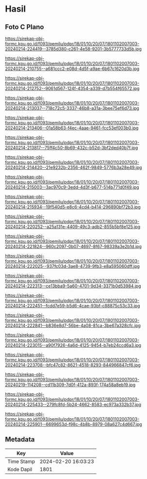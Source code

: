 # Hasil

## Foto C Plano

https://sirekap-obj-formc.kpu.go.id/f093/pemilu/pdpr/18/01/10/20/07/1801102007003-20240214-224419--3785d380-c261-4e58-9201-3b5777733d5b.jpg

https://sirekap-obj-formc.kpu.go.id/f093/pemilu/pdpr/18/01/10/20/07/1801102007003-20240214-210755--a681ccc2-e08d-4d5f-a9ae-6b67c1620d3b.jpg

https://sirekap-obj-formc.kpu.go.id/f093/pemilu/pdpr/18/01/10/20/07/1801102007003-20240214-212752--9061d567-124f-4354-a339-d7b554f65572.jpg

https://sirekap-obj-formc.kpu.go.id/f093/pemilu/pdpr/18/01/10/20/07/1801102007003-20240214-213037--718c72c5-3337-46b8-a31a-3bee75ef6d73.jpg

https://sirekap-obj-formc.kpu.go.id/f093/pemilu/pdpr/18/01/10/20/07/1801102007003-20240214-213406--01a58b63-f4ec-4aae-9461-fcc53ef003b0.jpg

https://sirekap-obj-formc.kpu.go.id/f093/pemilu/pdpr/18/01/10/20/07/1801102007003-20240214-213817--75ff4c50-8b69-432c-b52d-3bf2ded40b7f.jpg

https://sirekap-obj-formc.kpu.go.id/f093/pemilu/pdpr/18/01/10/20/07/1801102007003-20240214-214420--21e9232b-2356-462f-9849-5776b3a28e49.jpg

https://sirekap-obj-formc.kpu.go.id/f093/pemilu/pdpr/18/01/10/20/07/1801102007003-20240214-215003--3ac970c9-3edd-4d3f-b677-514b771d0f49.jpg

https://sirekap-obj-formc.kpu.go.id/f093/pemilu/pdpr/18/01/10/20/07/1801102007003-20240214-215934--19f540d5-e8c6-4cd4-b414-296890bf72b3.jpg

https://sirekap-obj-formc.kpu.go.id/f093/pemilu/pdpr/18/01/10/20/07/1801102007003-20240214-220252--a25a131e-4409-49c3-adb2-855b5bf8e125.jpg

https://sirekap-obj-formc.kpu.go.id/f093/pemilu/pdpr/18/01/10/20/07/1801102007003-20240214-221824--960c2097-0b07-4697-8f67-98339a3e2b1d.jpg

https://sirekap-obj-formc.kpu.go.id/f093/pemilu/pdpr/18/01/10/20/07/1801102007003-20240214-222025--937fc03d-3ae8-4739-9fb3-e8a595060dff.jpg

https://sirekap-obj-formc.kpu.go.id/f093/pemilu/pdpr/18/01/10/20/07/1801102007003-20240214-222313--ce13bba9-5a60-4701-9d34-3371b0d53984.jpg

https://sirekap-obj-formc.kpu.go.id/f093/pemilu/pdpr/18/01/10/20/07/1801102007003-20240214-222451--fcdd7e59-b5d6-4cae-93bf-c88875c53c33.jpg

https://sirekap-obj-formc.kpu.go.id/f093/pemilu/pdpr/18/01/10/20/07/1801102007003-20240214-222841--b836e8d7-56be-4a08-81ca-3be67a328cfc.jpg

https://sirekap-obj-formc.kpu.go.id/f093/pemilu/pdpr/18/01/10/20/07/1801102007003-20240214-223015--a90f7926-4a6d-4125-9454-b7eb24ccd6a3.jpg

https://sirekap-obj-formc.kpu.go.id/f093/pemilu/pdpr/18/01/10/20/07/1801102007003-20240214-223708--bfc47c82-8621-4518-8293-844966847cf6.jpg

https://sirekap-obj-formc.kpu.go.id/f093/pemilu/pdpr/18/01/10/20/07/1801102007003-20240219-114208--cd11b309-7d0f-412a-893f-174a58a8eb19.jpg

https://sirekap-obj-formc.kpu.go.id/f093/pemilu/pdpr/18/01/10/20/07/1801102007003-20240214-225433--279fc8fd-5b24-4662-8583-ec973a332b37.jpg

https://sirekap-obj-formc.kpu.go.id/f093/pemilu/pdpr/18/01/10/20/07/1801102007003-20240214-225901--6699653d-f98c-4b8b-8979-08a627c4d667.jpg


## Metadata

| Key        | Value               |
| ---------- | ------------------- |
| Time Stamp | 2024-02-20 16:03:23 |
| Kode Dapil | 1801                |



